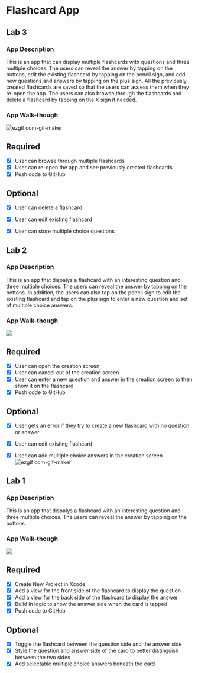 # Flashcard App

## Lab 3

### App Description
This is an app that can display multiple flashcards with questions and three multiple choices. The users can reveal the answer by tapping on the buttons, edit the existing flashcard by tapping on the pencil sign, and add new questions and answers by tapping on the plus sign. All the previously created flashcards are saved so that the users can access them when they re-open the app. The users can also browse through the flashcards and delete a flashcard by tapping on the X sign if needed.

### App Walk-though
![ezgif com-gif-maker](https://user-images.githubusercontent.com/32988715/111116451-6db45980-853c-11eb-87ed-3b65fe81a4ec.gif)


## Required
- [X] User can browse through multiple flashcards
- [X] User can re-open the app and see previously created flashcards
- [X] Push code to GitHub
## Optional
- [X] User can delete a flashcard
- [X] User can edit existing flashcard
- [X] User can store multiple choice questions





## Lab 2

### App Description
This is an app that dispalys a flashcard with an interesting question and three multiple choices. The users can reveal the answer by tapping on the bottons. In addition, the users can also tap on the pencil sign to edit the existing flashcard and tap on the plus sign to enter a new question and set of multiple choice answers.

### App Walk-though
![](https://i.imgur.com/c69h6uJ.gif)


## Required
- [x] User can open the creation screen
- [x] User can cancel out of the creation screen
- [x] User can enter a new question and answer in the creation screen to then show it on the flashcard
- [x] Push code to GitHub
## Optional
- [x] User gets an error if they try to create a new flashcard with no question or answer
- [x] User can edit existing flashcard
- [x] User can add multiple choice answers in the creation screen
![ezgif com-gif-maker](https://user-images.githubusercontent.com/32988715/111116457-6f7e1d00-853c-11eb-9523-8de968115e30.gif)






## Lab 1

### App Description
This is an app that dispalys a flashcard with an interesting question and three multiple choices. The users can reveal the answer by tapping on the bottons.

### App Walk-though
![](https://i.imgur.com/MBRbu6t.gif)

## Required
- [x] Create New Project in Xcode
- [x] Add a view for the front side of the flashcard to display the question
- [x] Add a view for the back side of the flashcard to display the answer
- [x] Build in logic to show the answer side when the card is tapped
- [x] Push code to GitHub
## Optional
- [x] Toggle the flashcard between the question side and the answer side
- [x] Style the question and answer side of the card to better distinguish between the two sides
- [x] Add selectable multiple choice answers beneath the card
